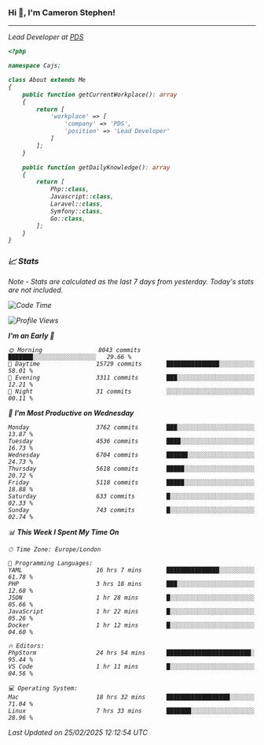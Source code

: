 ### Hi 👋, I'm Cameron Stephen!
<hr>
<p><em>Lead Developer at <a href="https://prindatasolutions.co.uk">PDS</a></p>


```php
<?php

namespace Cajs;

class About extends Me
{
    public function getCurrentWorkplace(): array
    {
        return [
            'workplace' => [
                'company' => 'PDS',
                'position' => 'Lead Developer'
            ]
        ];
    }

    public function getDailyKnowledge(): array
    {
        return [
            Php::class,
            Javascript::class,
            Laravel::class,
            Symfony::class,
            Go::class,
        ];
    }
}
```

### 📈 Stats
<p><em>Note - Stats are calculated as the last 7 days from yesterday. Today's stats are not included.</em></p>


<!--START_SECTION:waka-->
![Code Time](http://img.shields.io/badge/Code%20Time-4%2C352%20hrs%2033%20mins-blue)

![Profile Views](http://img.shields.io/badge/Profile%20Views-3-blue)

**I'm an Early 🐤** 

```text
🌞 Morning                8043 commits        ███████░░░░░░░░░░░░░░░░░░   29.66 % 
🌆 Daytime                15729 commits       ███████████████░░░░░░░░░░   58.01 % 
🌃 Evening                3311 commits        ███░░░░░░░░░░░░░░░░░░░░░░   12.21 % 
🌙 Night                  31 commits          ░░░░░░░░░░░░░░░░░░░░░░░░░   00.11 % 
```
📅 **I'm Most Productive on Wednesday** 

```text
Monday                   3762 commits        ███░░░░░░░░░░░░░░░░░░░░░░   13.87 % 
Tuesday                  4536 commits        ████░░░░░░░░░░░░░░░░░░░░░   16.73 % 
Wednesday                6704 commits        ██████░░░░░░░░░░░░░░░░░░░   24.73 % 
Thursday                 5618 commits        █████░░░░░░░░░░░░░░░░░░░░   20.72 % 
Friday                   5118 commits        █████░░░░░░░░░░░░░░░░░░░░   18.88 % 
Saturday                 633 commits         █░░░░░░░░░░░░░░░░░░░░░░░░   02.33 % 
Sunday                   743 commits         █░░░░░░░░░░░░░░░░░░░░░░░░   02.74 % 
```


📊 **This Week I Spent My Time On** 

```text
🕑︎ Time Zone: Europe/London

💬 Programming Languages: 
YAML                     16 hrs 7 mins       ███████████████░░░░░░░░░░   61.78 % 
PHP                      3 hrs 18 mins       ███░░░░░░░░░░░░░░░░░░░░░░   12.68 % 
JSON                     1 hr 28 mins        █░░░░░░░░░░░░░░░░░░░░░░░░   05.66 % 
JavaScript               1 hr 22 mins        █░░░░░░░░░░░░░░░░░░░░░░░░   05.26 % 
Docker                   1 hr 12 mins        █░░░░░░░░░░░░░░░░░░░░░░░░   04.60 % 

🔥 Editors: 
PhpStorm                 24 hrs 54 mins      ████████████████████████░   95.44 % 
VS Code                  1 hr 11 mins        █░░░░░░░░░░░░░░░░░░░░░░░░   04.56 % 

💻 Operating System: 
Mac                      18 hrs 32 mins      ██████████████████░░░░░░░   71.04 % 
Linux                    7 hrs 33 mins       ███████░░░░░░░░░░░░░░░░░░   28.96 % 
```


 Last Updated on 25/02/2025 12:12:54 UTC
<!--END_SECTION:waka-->
